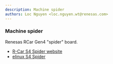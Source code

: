 ```yaml
---
description: Machine spider
authors: Loc Nguyen <loc.nguyen.wt@renesas.com>
---
```


### Machine spider

Renesas RCar Gen4 "spider" board.

* [R-Car S4 Spider website](https://www.renesas.com/us/en/products/automotive-products/automotive-system-chips-socs/rtp8a779f0askb0sp2s-r-car-s4-development-board-spider)
* [elinux S4 Spider](https://elinux.org/R-Car/Boards/Spider)

